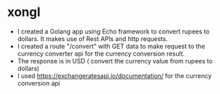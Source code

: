 # xongl
- I created a Golang app using Echo framework to convert rupees to dollars. It makes use of Rest APIs and http requests.
- I created a route "/convert"  with GET data to make request to the currency converter api for the currency conversion result.
- The response is in USD ( convert the currency value from rupees to dollars)
- I used https://exchangeratesapi.io/documentation/ for the currency conversion api
